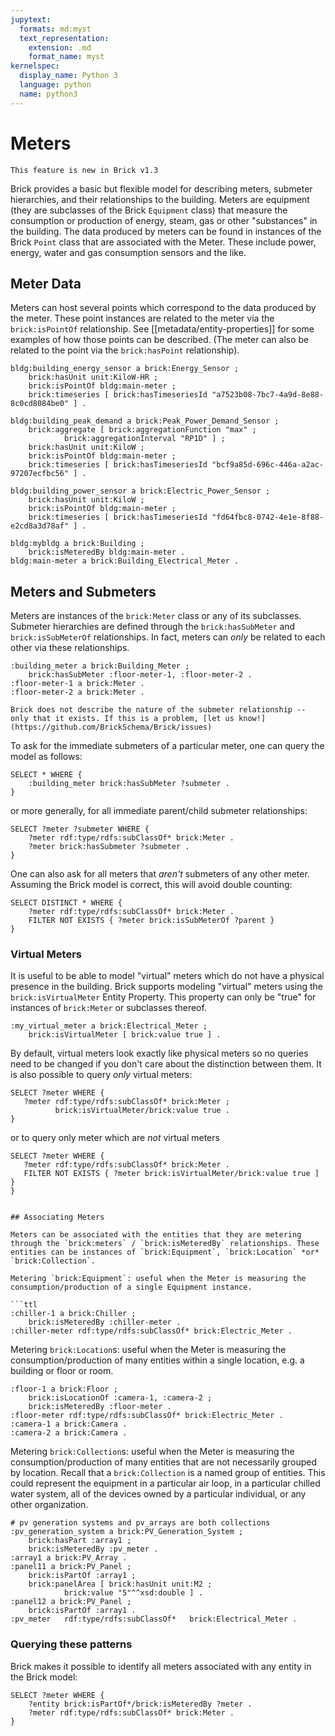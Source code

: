 ```yaml
---
jupytext:
  formats: md:myst
  text_representation:
    extension: .md
    format_name: myst
kernelspec:
  display_name: Python 3
  language: python
  name: python3
---
```


Meters
======

```{note}
This feature is new in Brick v1.3
```

Brick provides a basic but flexible model for describing meters, submeter hierarchies, and their relationships to the building.
Meters are equipment (they are subclasses of the Brick `Equipment` class) that measure the consumption or production of energy, steam, gas or other "substances" in the building.
The data produced by meters can be found in instances of the Brick `Point` class that are associated with the Meter.
These include power, energy, water and gas consumption sensors and the like.

## Meter Data

Meters can host several points which correspond to the data produced by the meter. These point instances are related to the meter via the `brick:isPointOf` relationship. See [[metadata/entity-properties]] for some examples of how those points can be described.
(The meter can also be related to the point via the `brick:hasPoint` relationship).

```ttl
bldg:building_energy_sensor a brick:Energy_Sensor ;
    brick:hasUnit unit:KiloW-HR ;
    brick:isPointOf bldg:main-meter ;
    brick:timeseries [ brick:hasTimeseriesId "a7523b08-7bc7-4a9d-8e88-8c0cd8084be0" ] .

bldg:building_peak_demand a brick:Peak_Power_Demand_Sensor ;
    brick:aggregate [ brick:aggregationFunction "max" ;
            brick:aggregationInterval "RP1D" ] ;
    brick:hasUnit unit:KiloW ;
    brick:isPointOf bldg:main-meter ;
    brick:timeseries [ brick:hasTimeseriesId "bcf9a85d-696c-446a-a2ac-97207ecfbc56" ] .

bldg:building_power_sensor a brick:Electric_Power_Sensor ;
    brick:hasUnit unit:KiloW ;
    brick:isPointOf bldg:main-meter ;
    brick:timeseries [ brick:hasTimeseriesId "fd64fbc8-0742-4e1e-8f88-e2cd8a3d78af" ] .

bldg:mybldg a brick:Building ;
    brick:isMeteredBy bldg:main-meter .
bldg:main-meter a brick:Building_Electrical_Meter .
```

## Meters and Submeters

Meters are instances of the `brick:Meter` class or any of its subclasses.
Submeter hierarchies are defined through the `brick:hasSubMeter` and `brick:isSubMeterOf` relationships.
In fact, meters can *only* be related to each other via these relationships.

```ttl
:building_meter a brick:Building_Meter ;
    brick:hasSubMeter :floor-meter-1, :floor-meter-2 .
:floor-meter-1 a brick:Meter .
:floor-meter-2 a brick:Meter .
```

```{warning}
Brick does not describe the nature of the submeter relationship -- only that it exists. If this is a problem, [let us know!](https://github.com/BrickSchema/Brick/issues)
```

To ask for the immediate submeters of a particular meter, one can query the model as follows:

```sparql
SELECT * WHERE {
    :building_meter brick:hasSubMeter ?submeter .
}
```

or more generally, for all immediate parent/child submeter relationships:

```sparql
SELECT ?meter ?submeter WHERE {
    ?meter rdf:type/rdfs:subClassOf* brick:Meter .
    ?meter brick:hasSubmeter ?submeter .
}
```

One can also ask for all meters that *aren't* submeters of any other meter. Assuming the Brick model is correct, this will avoid double counting:

```sparql
SELECT DISTINCT * WHERE {
    ?meter rdf:type/rdfs:subClassOf* brick:Meter .
    FILTER NOT EXISTS { ?meter brick:isSubMeterOf ?parent }
}
```

### Virtual Meters

It is useful to be able to model "virtual" meters which do not have a physical presence in the building.
Brick supports modeling "virtual" meters using the `brick:isVirtualMeter` Entity Property.
This property can only be "true" for instances of `brick:Meter` or subclasses thereof.

```ttl
:my_virtual_meter a brick:Electrical_Meter ;
    brick:isVirtualMeter [ brick:value true ] .
```

By default, virtual meters look exactly like physical meters so no queries need to be changed if you don't care about the distinction between them.
It is also possible to query *only* virtual meters:

```sparql
SELECT ?meter WHERE {
   ?meter rdf:type/rdfs:subClassOf* brick:Meter ;
          brick:isVirtualMeter/brick:value true .
}
```

or to query only meter which are *not* virtual meters

```sparql
SELECT ?meter WHERE {
   ?meter rdf:type/rdfs:subClassOf* brick:Meter .
   FILTER NOT EXISTS { ?meter brick:isVirtualMeter/brick:value true ] }
}


## Associating Meters

Meters can be associated with the entities that they are metering through the `brick:meters` / `brick:isMeteredBy` relationships. These entities can be instances of `brick:Equipment`, `brick:Location` *or* `brick:Collection`.

Metering `brick:Equipment`: useful when the Meter is measuring the consumption/production of a single Equipment instance.

```ttl
:chiller-1 a brick:Chiller ;
    brick:isMeteredBy :chiller-meter .
:chiller-meter rdf:type/rdfs:subClassOf* brick:Electric_Meter .
```

Metering `brick:Location`s: useful when the Meter is measuring the consumption/production of many entities within a single location, e.g. a building or floor or room.

```ttl
:floor-1 a brick:Floor ;
    brick:isLocationOf :camera-1, :camera-2 ;
    brick:isMeteredBy :floor-meter .
:floor-meter rdf:type/rdfs:subClassOf* brick:Electric_Meter .
:camera-1 a brick:Camera .
:camera-2 a brick:Camera .
```

Metering `brick:Collection`s: useful when the Meter is measuring the consumption/production of many entities that are not necessarily grouped by location. Recall that a `brick:Collection` is a named group of entities. This could represent the equipment in a particular air loop, in a particular chilled water system, all of the devices owned by a particular individual, or any other organization.

```ttl
# pv generation systems and pv_arrays are both collections
:pv_generation_system a brick:PV_Generation_System ;
    brick:hasPart :array1 ;
    brick:isMeteredBy :pv_meter .
:array1 a brick:PV_Array .
:panel11 a brick:PV_Panel ;
    brick:isPartOf :array1 ;
    brick:panelArea [ brick:hasUnit unit:M2 ;
            brick:value "5"^^xsd:double ] .
:panel12 a brick:PV_Panel ;
    brick:isPartOf :array1 .
:pv_meter   rdf:type/rdfs:subClassOf*   brick:Electrical_Meter .
```

### Querying these patterns

Brick makes it possible to identify all meters associated with any entity in the Brick model:

```sparql
SELECT ?meter WHERE {
    ?entity brick:isPartOf*/brick:isMeteredBy ?meter .
    ?meter rdf:type/rdfs:subClassOf* brick:Meter .
}
```


